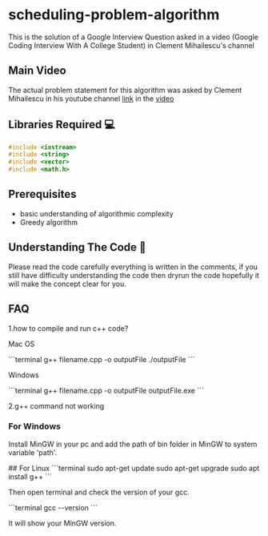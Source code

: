 # scheduling-problem-algorithm
This is the solution of a Google Interview Question asked in a video (Google Coding Interview With A College Student) in Clement Mihailescu's channel

## Main Video
The actual problem statement for this algorithm was asked by Clement Mihailescu in his youtube channel [link](https://www.youtube.com/channel/UCaO6VoaYJv4kS-TQO_M-N_g) in the [video](https://www.youtube.com/watch?v=3Q_oYDQ2whs&t=2320s) 

## Libraries Required :computer:
```c++
#include <iostream>
#include <string>
#include <vector>
#include <math.h>
```

## Prerequisites
- basic understanding of algorithmic complexity
- Greedy algorithm

## Understanding The Code :key:
<p>Please read the code carefully everything is written in the comments, if you still have difficulty understanding the code then dryrun the code hopefully it will make the concept clear for you.</p>

## FAQ
1.how to compile and run c++ code?
<p>Mac OS</p>
```terminal
g++ filename.cpp -o outputFile
./outputFile
```
<p>Windows</p>
```terminal
g++ filename.cpp -o outputFile
outputFile.exe
```

2.g++ command not working
### For Windows</p>
<p>Install MinGW in your pc and add the path of bin folder in MinGW to system variable 'path'.</p>
## For Linux
```terminal
sudo apt-get update
sudo apt-get upgrade
sudo apt install g++
```

<p>Then open terminal and check the version of your gcc.</p>
```terminal
gcc --version
```
<p>It will show your MinGW version.</p>
